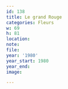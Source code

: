 ```yaml
---
id: 138
title: Le grand Rouge
categories: Fleurs
w: 69
h: 81
location:
note:
file:
year: '1980'
year_start: 1980
year_end:
image:

---
```

